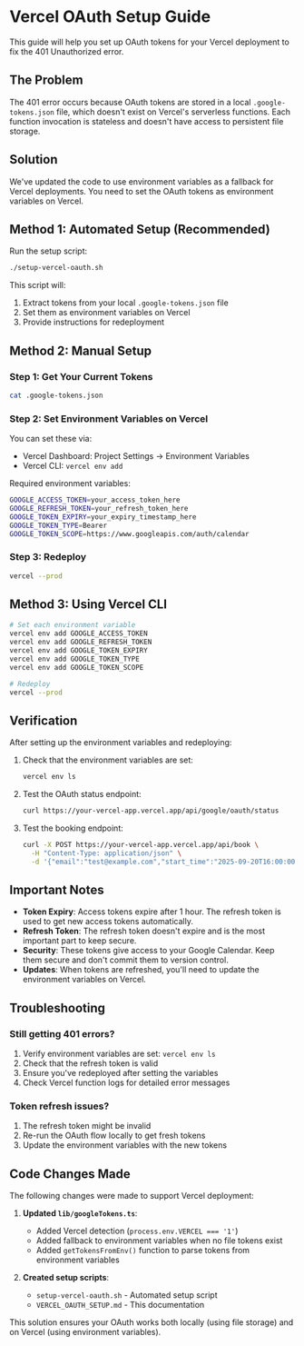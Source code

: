 # Vercel OAuth Setup Guide

This guide will help you set up OAuth tokens for your Vercel deployment to fix the 401 Unauthorized error.

## The Problem

The 401 error occurs because OAuth tokens are stored in a local `.google-tokens.json` file, which doesn't exist on Vercel's serverless functions. Each function invocation is stateless and doesn't have access to persistent file storage.

## Solution

We've updated the code to use environment variables as a fallback for Vercel deployments. You need to set the OAuth tokens as environment variables on Vercel.

## Method 1: Automated Setup (Recommended)

Run the setup script:

```bash
./setup-vercel-oauth.sh
```

This script will:
1. Extract tokens from your local `.google-tokens.json` file
2. Set them as environment variables on Vercel
3. Provide instructions for redeployment

## Method 2: Manual Setup

### Step 1: Get Your Current Tokens

```bash
cat .google-tokens.json
```

### Step 2: Set Environment Variables on Vercel

You can set these via:
- Vercel Dashboard: Project Settings → Environment Variables
- Vercel CLI: `vercel env add`

Required environment variables:

```bash
GOOGLE_ACCESS_TOKEN=your_access_token_here
GOOGLE_REFRESH_TOKEN=your_refresh_token_here
GOOGLE_TOKEN_EXPIRY=your_expiry_timestamp_here
GOOGLE_TOKEN_TYPE=Bearer
GOOGLE_TOKEN_SCOPE=https://www.googleapis.com/auth/calendar
```

### Step 3: Redeploy

```bash
vercel --prod
```

## Method 3: Using Vercel CLI

```bash
# Set each environment variable
vercel env add GOOGLE_ACCESS_TOKEN
vercel env add GOOGLE_REFRESH_TOKEN
vercel env add GOOGLE_TOKEN_EXPIRY
vercel env add GOOGLE_TOKEN_TYPE
vercel env add GOOGLE_TOKEN_SCOPE

# Redeploy
vercel --prod
```

## Verification

After setting up the environment variables and redeploying:

1. Check that the environment variables are set:
   ```bash
   vercel env ls
   ```

2. Test the OAuth status endpoint:
   ```bash
   curl https://your-vercel-app.vercel.app/api/google/oauth/status
   ```

3. Test the booking endpoint:
   ```bash
   curl -X POST https://your-vercel-app.vercel.app/api/book \
     -H "Content-Type: application/json" \
     -d '{"email":"test@example.com","start_time":"2025-09-20T16:00:00Z"}'
   ```

## Important Notes

- **Token Expiry**: Access tokens expire after 1 hour. The refresh token is used to get new access tokens automatically.
- **Refresh Token**: The refresh token doesn't expire and is the most important part to keep secure.
- **Security**: These tokens give access to your Google Calendar. Keep them secure and don't commit them to version control.
- **Updates**: When tokens are refreshed, you'll need to update the environment variables on Vercel.

## Troubleshooting

### Still getting 401 errors?
1. Verify environment variables are set: `vercel env ls`
2. Check that the refresh token is valid
3. Ensure you've redeployed after setting the variables
4. Check Vercel function logs for detailed error messages

### Token refresh issues?
1. The refresh token might be invalid
2. Re-run the OAuth flow locally to get fresh tokens
3. Update the environment variables with the new tokens

## Code Changes Made

The following changes were made to support Vercel deployment:

1. **Updated `lib/googleTokens.ts`**:
   - Added Vercel detection (`process.env.VERCEL === '1'`)
   - Added fallback to environment variables when no file tokens exist
   - Added `getTokensFromEnv()` function to parse tokens from environment variables

2. **Created setup scripts**:
   - `setup-vercel-oauth.sh` - Automated setup script
   - `VERCEL_OAUTH_SETUP.md` - This documentation

This solution ensures your OAuth works both locally (using file storage) and on Vercel (using environment variables).
